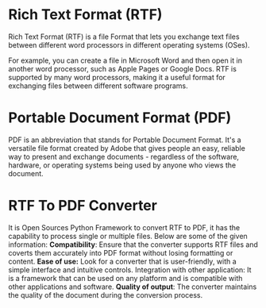 # Rich Text Format (RTF)
Rich Text Format (RTF) is a file Format that lets you exchange text files between different word processors in different operating systems (OSes).

For example, you can create a file in Microsoft Word and then open it in another word processor, such as Apple Pages or Google Docs. RTF is supported by many word processors, making it a useful format for exchanging files between different software programs.

# Portable Document Format (PDF)
PDF is an abbreviation that stands for Portable Document Format. It's a versatile file format created by Adobe that gives people an easy, reliable way to present and exchange documents - regardless of the software, hardware, or operating systems being used by anyone who views the document.

# RTF To PDF Converter
It is Open Sources Python Framework to convert RTF to PDF, it has the capability to process single or multiple files. Below are some of the given information:
**Compatibility**: Ensure that the converter supports RTF files and coverts them accurately into PDF format without losing formatting or content.
**Ease of use:** Look for a converter that is user-friendly, with a simple interface and intuitive controls.
Integration with other application: It is a framework that can be used on any platform and is compatible with other applications and software.
**Quality of output**: The converter maintains the quality of the document during the conversion process.
